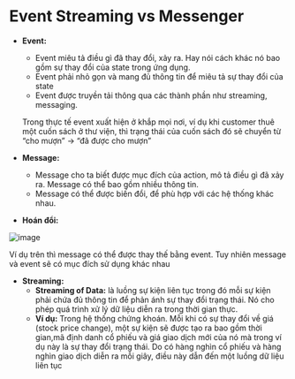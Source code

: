 # **Event Streaming vs Messenger** 





- **Event:**
  - Event miêu tả điều gì đã thay đổi, xảy ra. Hay nói cách khác nó bao gồm sự thay đổi của state trong ứng 
    dụng.
 
  - Event phải nhỏ gọn và mang đủ thông tin để miêu tả sự thay đổi của state
 
  - Event được truyền tải thông qua các thành phần như streaming, messaging.
 

  Trong thực tế event xuất hiện ở khắp mọi nơi, ví dụ khi customer thuê một cuốn sách ở thư viện, thì trạng thái của cuốn sách đó sẽ chuyển từ “cho mượn” -> “đã được cho mượn”



- **Message:**
  - Message cho ta biết được mục đích của action, mô tả điều gì đã xảy ra. Message có thể bao gồm nhiều thông tin.
 
  - Message có thể được biến đổi, để phù hợp với các hệ thống khác nhau.



- **Hoán đổi:**

![image](https://user-images.githubusercontent.com/43572616/180046904-f59f48b2-a26d-440b-b271-9b719b11b7c0.png)


  Ví dụ trên thì message có thể được thay thế bằng event. Tuy nhiên message và event sẽ có mục đích sử dụng khác nhau





- **Streaming:**
  - **Streaming of Data:** là luồng sự kiện liên tục trong đó mỗi sự kiện phải chứa đủ thông tin để phản ánh sự thay đổi trạng thái. Nó cho phép quá trình xử lý dữ liệu diễn ra trong thời gian thực.
 
  - **Ví dụ:** Trong hệ thống chứng khoán. Mỗi khi có sự thay đổi về giá (stock price change), một sự kiện sẽ được tạo ra bao gồm thời gian,mã định danh cổ phiếu và giá giao dịch mới của nó mà trong ví dụ này là sự thay đổi trạng thái. Do có hàng nghìn cổ phiếu và hàng nghìn giao dịch diễn ra mỗi giây, điều này dẫn đến một luồng dữ liệu liên tục
